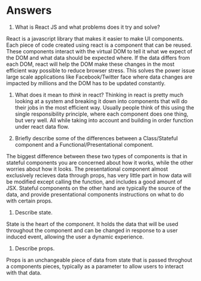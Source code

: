 # Answers

1.  What is React JS and what problems does it try and solve?

React is a javascript library that makes it easier to make UI components. Each piece of code created using react is a component that can be reused. These components interact with the virtual DOM to tell it what we expect of the DOM and what data should be expected where. If the data differs from each DOM, react will help the DOM make these changes in the most efficient way possible to reduce browser stress. This solves the power issue large scale applications like Facebook/Twitter face where data changes are impacted by millions and the DOM has to be updated constantly.

1.  What does it mean to _think_ in react?
    Thinking in react is pretty much looking at a system and breaking it down into components that will do their jobs in the most efficient way. Usually people think of this using the single responsibility principle, where each component does one thing, but very well. All while taking into account and building in order function under react data flow.

1.  Briefly describe some of the differences between a Class/Stateful component and a Functional/Presentational component.

The biggest difference between these two types of components is that in stateful components you are concerned about how it works, while the other worries about how it looks. The presentational component almost exclusively recieves data through props, has very little part in how data will be modified except calling the function, and includes a good amount of JSX. Stateful components on the other hand are typically the source of the data, and provide presentational components instructions on what to do with certain props.

1.  Describe state.

State is the heart of the component. It holds the data that will be used throughout the component and can be changed in response to a user induced event, allowing the user a dynamic experience.

1.  Describe props.

 Props is an unchangeable piece of data from state that is passed throghout a components pieces, typically as a parameter to allow users to interact with that data.